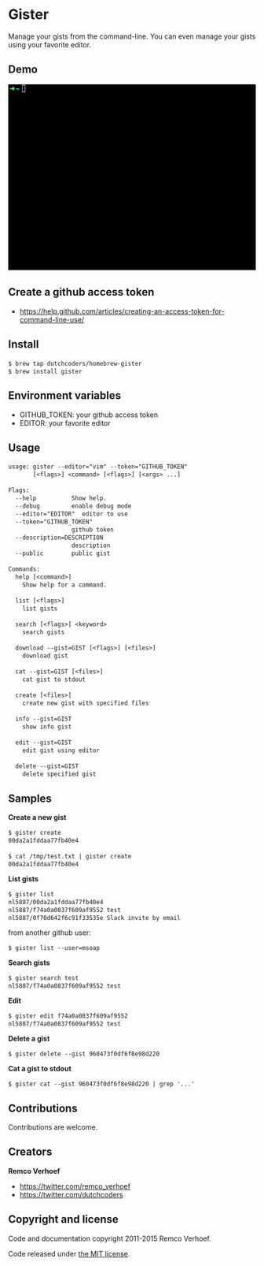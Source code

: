 # Gister 

Manage your gists from the command-line. You can even manage your gists using your favorite editor.

## Demo
![](demo.gif)

## Create a github access token

* https://help.github.com/articles/creating-an-access-token-for-command-line-use/<F37>

## Install

```
$ brew tap dutchcoders/homebrew-gister
$ brew install gister
```

## Environment variables

* GITHUB_TOKEN: your github access token
* EDITOR: your favorite editor

## Usage

```
usage: gister --editor="vim" --token="GITHUB_TOKEN"
       [<flags>] <command> [<flags>] [<args> ...]

Flags:
  --help          Show help.
  --debug         enable debug mode
  --editor="EDITOR"  editor to use
  --token="GITHUB_TOKEN"
                  github token
  --description=DESCRIPTION
                  description
  --public        public gist

Commands:
  help [<command>]
    Show help for a command.

  list [<flags>]
    list gists

  search [<flags>] <keyword>
    search gists

  download --gist=GIST [<flags>] [<files>]
    download gist

  cat --gist=GIST [<files>]
    cat gist to stdout

  create [<files>]
    create new gist with specified files

  info --gist=GIST
    show info gist

  edit --gist=GIST
    edit gist using editor

  delete --gist=GIST
    delete specified gist
```

## Samples

**Create a new gist**
```
$ gister create
00da2a1fddaa77fb40e4

$ cat /tmp/test.txt | gister create
00da2a1fddaa77fb40e4
```

**List gists**
```
$ gister list
nl5887/00da2a1fddaa77fb40e4
nl5887/f74a0a0837f609af9552 test
nl5887/0f70d642f6c91f33535e Slack invite by email
```

from another github user:
```
$ gister list --user=msoap
```

**Search gists**
```
$ gister search test
nl5887/f74a0a0837f609af9552 test
```

**Edit**
```
$ gister edit f74a0a0837f609af9552
nl5887/f74a0a0837f609af9552 test
```

**Delete a gist**
```
$ gister delete --gist 960473f0df6f8e98d220
```

**Cat a gist to stdout**
```
$ gister cat --gist 960473f0df6f8e98d220 | grep '...'
```

## Contributions

Contributions are welcome.

## Creators

**Remco Verhoef**
- <https://twitter.com/remco_verhoef>
- <https://twitter.com/dutchcoders>

## Copyright and license

Code and documentation copyright 2011-2015 Remco Verhoef.

Code released under [the MIT license](LICENSE).

